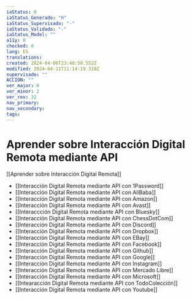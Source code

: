 ```yaml
---
iaStatus: 8
iaStatus_Generado: "H"
iaStatus_Supervisado: "-"
iaStatus_Validado: "-"
iaStatus_Model: ""
a11y: 0
checked: 0
lang: ES
translations: 
created: 2024-04-06T23:48:58.552Z
modified: 2024-04-11T11:14:19.319Z
supervisado: ""
ACCION: ""
ver_major: 0
ver_minor: 2
ver_rev: 32
nav_primary: 
nav_secondary: 
tags:
---
```

# Aprender sobre Interacción Digital Remota mediante API

[[Aprender sobre Interacción Digital Remota]]

* [[Interacción Digital Remota mediante API con 1Password]]
* [[Interacción Digital Remota mediante API con AliBaba]]
* [[Interacción Digital Remota mediante API con Amazon]]
* [[Interacción Digital Remota mediante API con Avast]]
* [[Interaccción Digital Remota mediante API con Bluesky]]
* [[Interacción Digital Remota mediante API con ChessDotCom]]
* [[Interacción Digital Remota mediante API con Discord]]
* [[Interacción Digital Remota mediante API con Dropbox]]
* [[Interacción Digital Remota mediante API con EBay]]
* [[Interacción Digital Remota mediante API con Facebook]]
* [[Interacción Digital Remota mediante API con Github]]
* [[Interacción Digital Remota mediante API con Google]]
* [[Interacción Digital Remota mediante API con Instagram]]
* [[Interacción Digital Remota mediante API con Mercado Libre]]
* [[Interacción Digital Remota mediante API con Microsoft]]
* [[Intearacción Digital Remota mediante API con TodoColección]]
* [[Interacción Digital Remota mediante API con Youtube]]
